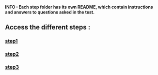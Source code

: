 **INFO : Each step folder has its own README, which contain instructions and answers to questions asked in the test.**

## Access the different steps :

### [step1](https://github.com/kemplail/fulll-test/tree/main/Backend/step1)

### [step2](https://github.com/kemplail/fulll-test/tree/main/Backend/step2)

### [step3](https://github.com/kemplail/fulll-test/tree/main/Backend/step3)
